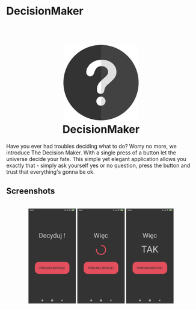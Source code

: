 # DecisionMaker

<h1 align="center">
  <br>
  <img src="https://raw.githubusercontent.com/piaskowyk/DecisionMaker/master/images/logo.png" alt="DecisionMaker" width="200">
  <br>DecisionMaker<br>
</h1>

Have you ever had troubles deciding what to do? Worry no more, we introduce The Decision Maker. With a single press of a button let the universe decide your fate. This simple yet elegant application allows you exactly that - simply ask yourself yes or no question, press the button and trust that everything's gonna be ok.

## Screenshots

<p align="center">
  <br>
  <img src="https://raw.githubusercontent.com/piaskowyk/DecisionMaker/master/images/screen1.png" alt="DecisionMaker" width="25%">
  <img src="https://raw.githubusercontent.com/piaskowyk/DecisionMaker/master/images/screen2.png" alt="DecisionMaker" width="25%">
  <img src="https://raw.githubusercontent.com/piaskowyk/DecisionMaker/master/images/screen3.png" alt="DecisionMaker" width="25%">
</p>

